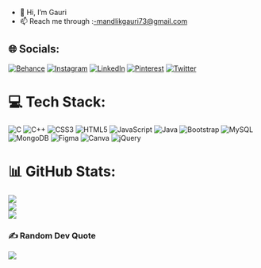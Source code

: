 - 👋 Hi, I’m Gauri
- 📫 Reach me through :-mandlikgauri73@gmail.com

<!---
GauriMandlik/GauriMandlik is a ✨ special ✨ repository because its `README.md` (this file) appears on your GitHub profile.
You can click the Preview link to take a look at your changes.
--->

## 🌐 Socials:
[![Behance](https://img.shields.io/badge/Behance-1769ff?logo=behance&logoColor=white)](https://behance.net/gaurimandlik1) [![Instagram](https://img.shields.io/badge/Instagram-%23E4405F.svg?logo=Instagram&logoColor=white)](https://instagram.com/_g_a_u_r_i_mandlik) [![LinkedIn](https://img.shields.io/badge/LinkedIn-%230077B5.svg?logo=linkedin&logoColor=white)](https://linkedin.com/in/gaurimandlik07) [![Pinterest](https://img.shields.io/badge/Pinterest-%23E60023.svg?logo=Pinterest&logoColor=white)](https://pinterest.com/mandlikgauri73) [![Twitter](https://img.shields.io/badge/Twitter-%231DA1F2.svg?logo=Twitter&logoColor=white)](https://twitter.com/Gauri_Mandlik) 

# 💻 Tech Stack:
![C](https://img.shields.io/badge/c-%2300599C.svg?style=flat&logo=c&logoColor=white) ![C++](https://img.shields.io/badge/c++-%2300599C.svg?style=flat&logo=c%2B%2B&logoColor=white) ![CSS3](https://img.shields.io/badge/css3-%231572B6.svg?style=flat&logo=css3&logoColor=white) ![HTML5](https://img.shields.io/badge/html5-%23E34F26.svg?style=flat&logo=html5&logoColor=white) ![JavaScript](https://img.shields.io/badge/javascript-%23323330.svg?style=flat&logo=javascript&logoColor=%23F7DF1E) ![Java](https://img.shields.io/badge/java-%23ED8B00.svg?style=flat&logo=java&logoColor=white) ![Bootstrap](https://img.shields.io/badge/bootstrap-%23563D7C.svg?style=flat&logo=bootstrap&logoColor=white) ![MySQL](https://img.shields.io/badge/mysql-%2300f.svg?style=flat&logo=mysql&logoColor=white) ![MongoDB](https://img.shields.io/badge/MongoDB-%234ea94b.svg?style=flat&logo=mongodb&logoColor=white) 	![Figma](https://img.shields.io/badge/figma-%23F24E1E.svg?style=flat&logo=figma&logoColor=white) ![Canva](https://img.shields.io/badge/Canva-%2300C4CC.svg?style=flat&logo=Canva&logoColor=white) ![jQuery](https://img.shields.io/badge/jquery-%230769AD.svg?style=flat&logo=jquery&logoColor=white)
# 📊 GitHub Stats:
![](https://github-readme-stats.vercel.app/api?username=GauriMandlik&theme=nightowl&hide_border=false&include_all_commits=false&count_private=false)<br/>
![](https://github-readme-streak-stats.herokuapp.com/?user=GauriMandlik&theme=nightowl&hide_border=false)<br/>
![](https://github-readme-stats.vercel.app/api/top-langs/?username=GauriMandlik&theme=nightowl&hide_border=false&include_all_commits=false&count_private=false&layout=compact)

### ✍️ Random Dev Quote
![](https://quotes-github-readme.vercel.app/api?type=horizontal&theme=tokyonight)

<!-- Proudly created with GPRM ( https://gprm.itsvg.in ) -->
